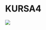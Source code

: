 # KURSA4

![](https://tenor.com/ru/view/shigure-ui-dance-ui-mama-ui-shigure-vtuber-gif-14628584737727495)
